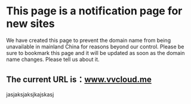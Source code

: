 # This page is a notification page for new sites
We have created this page to prevent the domain name from being unavailable in mainland China for reasons beyond our control. Please be sure to bookmark this page and it will be updated as soon as the domain name changes. Please tell us about it.

## The current URL is：www.vvcloud.me

jasjaksjaksjkajskasj
